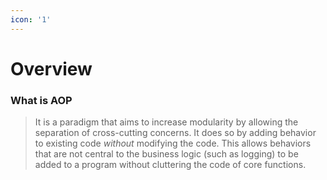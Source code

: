 ```yaml
---
icon: '1'
---
```


# Overview

### What is AOP

> It is a paradigm that aims to increase modularity by allowing the separation of cross-cutting concerns. It does so by adding behavior to existing code _without_ modifying the code. This allows behaviors that are not central to the business logic (such as logging) to be added to a program without cluttering the code of core functions.



